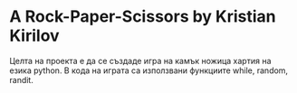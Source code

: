 # A Rock-Paper-Scissors by Kristian Kirilov
Целта на проекта е да се създаде игра на камък ножица хартия на езика python.
В кода на играта са използвани функциите while, random, randit.
